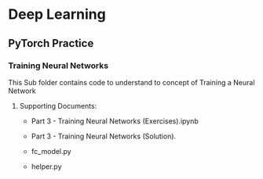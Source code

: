 # Deep Learning

## PyTorch Practice

### Training Neural Networks

This Sub folder contains code to understand to concept of Training a Neural Network

1. Supporting Documents:

    - Part 3 - Training Neural Networks (Exercises).ipynb

    - Part 3 - Training Neural Networks (Solution).
    
    - fc_model.py
    
    - helper.py

